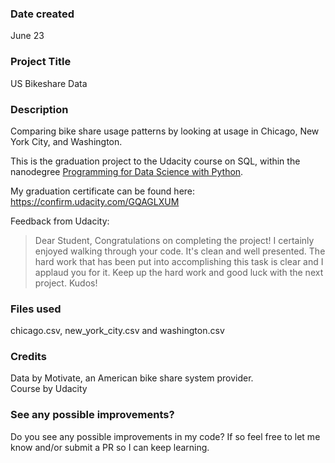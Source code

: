 ### Date created
June 23

### Project Title
US Bikeshare Data

### Description
Comparing bike share usage patterns by looking at usage in Chicago, New York City, and Washington.

This is the graduation project to the Udacity course on SQL, within the nanodegree [Programming for Data Science with Python](https://www.udacity.com/course/programming-for-data-science-nanodegree--nd104).

My graduation certificate can be found here: https://confirm.udacity.com/GQAGLXUM

Feedback from Udacity:

> Dear Student,
> Congratulations on completing the project! 
> I certainly enjoyed walking through your code. It's clean and well presented. The hard work that has been put into accomplishing this task is clear and I applaud you for it. Keep up the hard work and good luck with the next project. Kudos! 

### Files used
chicago.csv, new_york_city.csv and washington.csv

### Credits
Data by Motivate, an American bike share system provider.  
Course by Udacity

### See any possible improvements?
Do you see any possible improvements in my code? If so feel free to let me know and/or submit a PR so I can keep learning.
